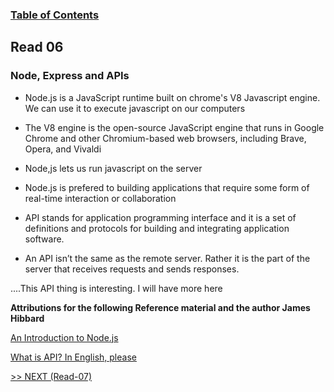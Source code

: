 ### [Table of Contents](https://wondwosentsige.github.io/code-301-reading-notes/Home)

## Read 06

### Node, Express and APIs

- Node.js is a JavaScript runtime built on chrome's V8 Javascript engine. We can use it to execute javascript on our computers

- The V8 engine is the open-source JavaScript engine that runs in Google Chrome and other Chromium-based web browsers, including Brave, Opera, and Vivaldi

- Node,js lets us run javascript on the server

- Node.js is prefered to building applications that require some form of real-time interaction or collaboration

- API stands for application programming interface and it is a set of definitions and protocols for building and integrating application software. 

- An API isn’t the same as the remote server. Rather it is the part of the server that receives requests and sends responses.

....This API thing is interesting. I will have more here













__Attributions for the following Reference material and the author James Hibbard__


[An Introduction to Node.js](https://www.sitepoint.com/an-introduction-to-node-js/)

[What is API? In English, please](https://www.freecodecamp.org/news/what-is-an-api-in-english-please-b880a3214a82/)




[>> NEXT (Read-07)](https://wondwosentsige.github.io/code-301-reading-notes/class-07)


